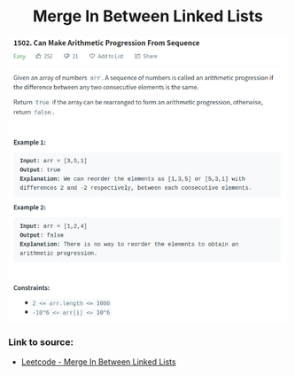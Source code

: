 <h1 align="center">Merge In Between Linked Lists</h1>

![alt text](https://github.com/matthew01lokiet/Algorithmic-exercises/blob/main/z_description_images/Arrays/can_make_arithmetic_progression_from_sequence.png?raw=true)

### Link to source: 
- <a href="https://leetcode.com/problems/merge-in-between-linked-lists/">Leetcode - Merge In Between Linked Lists</a>

